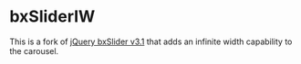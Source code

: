 bxSliderIW
==========

This is a fork of [jQuery bxSlider v3.1](https://github.com/psyrendust/bxslider) that adds an infinite width capability to the carousel.